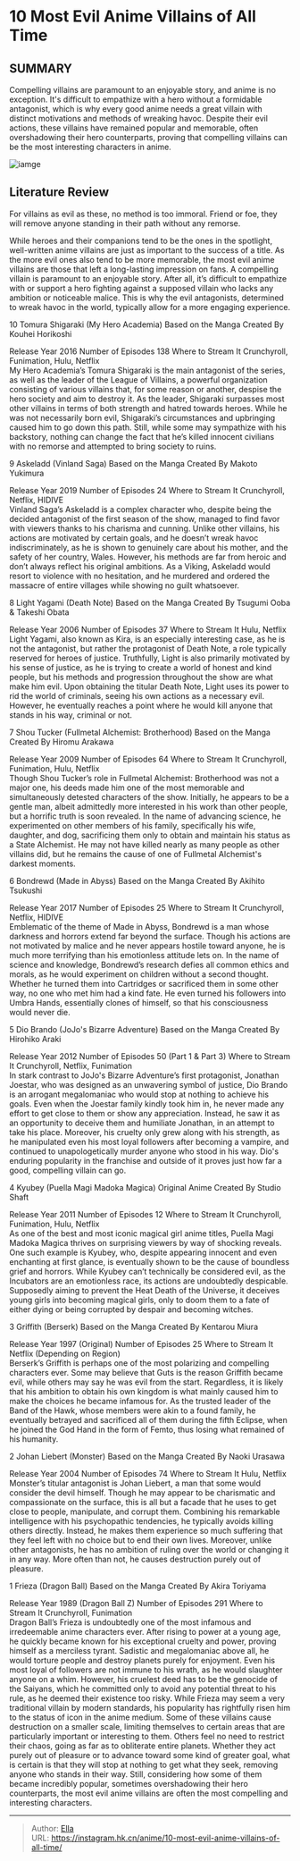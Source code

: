 # 10 Most Evil Anime Villains of All Time


## SUMMARY 


 Compelling villains are paramount to an enjoyable story, and anime is no exception. 
 It&#39;s difficult to empathize with a hero without a formidable antagonist, which is why every good anime needs a great villain with distinct motivations and methods of wreaking havoc. 
 Despite their evil actions, these villains have remained popular and memorable, often overshadowing their hero counterparts, proving that compelling villains can be the most interesting characters in anime. 

![iamge](https://static1.srcdn.com/wordpress/wp-content/uploads/2023/11/most-evil-anime-villains-featured-image.jpg)

## Literature Review

For villains as evil as these, no method is too immoral. Friend or foe, they will remove anyone standing in their path without any remorse.




While heroes and their companions tend to be the ones in the spotlight, well-written anime villains are just as important to the success of a title. As the more evil ones also tend to be more memorable, the most evil anime villains are those that left a long-lasting impression on fans.
A compelling villain is paramount to an enjoyable story. After all, it’s difficult to empathize with or support a hero fighting against a supposed villain who lacks any ambition or noticeable malice. This is why the evil antagonists, determined to wreak havoc in the world, typically allow for a more engaging experience.









 








 10  Tomura Shigaraki (My Hero Academia) 
Based on the Manga Created By Kouhei Horikoshi


 







  Release Year   2016    Number of Episodes   138    Where to Stream It   Crunchyroll, Funimation, Hulu, Netflix    
My Hero Academia’s Tomura Shigaraki is the main antagonist of the series, as well as the leader of the League of Villains, a powerful organization consisting of various villains that, for some reason or another, despise the hero society and aim to destroy it. As the leader, Shigaraki surpasses most other villains in terms of both strength and hatred towards heroes. While he was not necessarily born evil, Shigaraki’s circumstances and upbringing caused him to go down this path. Still, while some may sympathize with his backstory, nothing can change the fact that he’s killed innocent civilians with no remorse and attempted to bring society to ruins.





 9  Askeladd (Vinland Saga) 
Based on the Manga Created By Makoto Yukimura
        

  Release Year   2019    Number of Episodes   24    Where to Stream It   Crunchyroll, Netflix, HIDIVE    
Vinland Saga’s Askeladd is a complex character who, despite being the decided antagonist of the first season of the show, managed to find favor with viewers thanks to his charisma and cunning. Unlike other villains, his actions are motivated by certain goals, and he doesn’t wreak havoc indiscriminately, as he is shown to genuinely care about his mother, and the safety of her country, Wales. However, his methods are far from heroic and don’t always reflect his original ambitions. As a Viking, Askeladd would resort to violence with no hesitation, and he murdered and ordered the massacre of entire villages while showing no guilt whatsoever.





 8  Light Yagami (Death Note) 
Based on the Manga Created By Tsugumi Ooba &amp; Takeshi Obata
        

  Release Year   2006    Number of Episodes   37    Where to Stream It   Hulu, Netflix    
Light Yagami, also known as Kira, is an especially interesting case, as he is not the antagonist, but rather the protagonist of Death Note, a role typically reserved for heroes of justice. Truthfully, Light is also primarily motivated by his sense of justice, as he is trying to create a world of honest and kind people, but his methods and progression throughout the show are what make him evil. Upon obtaining the titular Death Note, Light uses its power to rid the world of criminals, seeing his own actions as a necessary evil. However, he eventually reaches a point where he would kill anyone that stands in his way, criminal or not.





 7  Shou Tucker (Fullmetal Alchemist: Brotherhood) 
Based on the Manga Created By Hiromu Arakawa
        

  Release Year   2009    Number of Episodes   64    Where to Stream It   Crunchyroll, Funimation, Hulu, Netflix    
Though Shou Tucker’s role in Fullmetal Alchemist: Brotherhood was not a major one, his deeds made him one of the most memorable and simultaneously detested characters of the show. Initially, he appears to be a gentle man, albeit admittedly more interested in his work than other people, but a horrific truth is soon revealed. In the name of advancing science, he experimented on other members of his family, specifically his wife, daughter, and dog, sacrificing them only to obtain and maintain his status as a State Alchemist. He may not have killed nearly as many people as other villains did, but he remains the cause of one of Fullmetal Alchemist&#39;s darkest moments.





 6  Bondrewd (Made in Abyss) 
Based on the Manga Created By Akihito Tsukushi


 







  Release Year   2017    Number of Episodes   25    Where to Stream It   Crunchyroll, Netflix, HIDIVE    
Emblematic of the theme of Made in Abyss, Bondrewd is a man whose darkness and horrors extend far beyond the surface. Though his actions are not motivated by malice and he never appears hostile toward anyone, he is much more terrifying than his emotionless attitude lets on. In the name of science and knowledge, Bondrewd’s research defies all common ethics and morals, as he would experiment on children without a second thought. Whether he turned them into Cartridges or sacrificed them in some other way, no one who met him had a kind fate. He even turned his followers into Umbra Hands, essentially clones of himself, so that his consciousness would never die.





 5  Dio Brando (JoJo&#39;s Bizarre Adventure) 
Based on the Manga Created By Hirohiko Araki


 







  Release Year   2012    Number of Episodes   50 (Part 1 &amp; Part 3)    Where to Stream It   Crunchyroll, Netflix, Funimation    
In stark contrast to JoJo&#39;s Bizarre Adventure’s first protagonist, Jonathan Joestar, who was designed as an unwavering symbol of justice, Dio Brando is an arrogant megalomaniac who would stop at nothing to achieve his goals. Even when the Joestar family kindly took him in, he never made any effort to get close to them or show any appreciation. Instead, he saw it as an opportunity to deceive them and humiliate Jonathan, in an attempt to take his place. Moreover, his cruelty only grew along with his strength, as he manipulated even his most loyal followers after becoming a vampire, and continued to unapologetically murder anyone who stood in his way. Dio&#39;s enduring popularity in the franchise and outside of it proves just how far a good, compelling villain can go.





 4  Kyubey (Puella Magi Madoka Magica) 
Original Anime Created By Studio Shaft
        

  Release Year   2011    Number of Episodes   12    Where to Stream It   Crunchyroll, Funimation, Hulu, Netflix    
As one of the best and most iconic magical girl anime titles, Puella Magi Madoka Magica thrives on surprising viewers by way of shocking reveals. One such example is Kyubey, who, despite appearing innocent and even enchanting at first glance, is eventually shown to be the cause of boundless grief and horrors. While Kyubey can’t technically be considered evil, as the Incubators are an emotionless race, its actions are undoubtedly despicable. Supposedly aiming to prevent the Heat Death of the Universe, it deceives young girls into becoming magical girls, only to doom them to a fate of either dying or being corrupted by despair and becoming witches.





 3  Griffith (Berserk) 
Based on the Manga Created By Kentarou Miura


 







  Release Year   1997 (Original)    Number of Episodes   25    Where to Stream It   Netflix (Depending on Region)    
Berserk’s Griffith is perhaps one of the most polarizing and compelling characters ever. Some may believe that Guts is the reason Griffith became evil, while others may say he was evil from the start. Regardless, it is likely that his ambition to obtain his own kingdom is what mainly caused him to make the choices he became infamous for. As the trusted leader of the Band of the Hawk, whose members were akin to a found family, he eventually betrayed and sacrificed all of them during the fifth Eclipse, when he joined the God Hand in the form of Femto, thus losing what remained of his humanity.





 2  Johan Liebert (Monster) 
Based on the Manga Created By Naoki Urasawa
        

  Release Year   2004    Number of Episodes   74    Where to Stream It   Hulu, Netflix    
Monster’s titular antagonist is Johan Liebert, a man that some would consider the devil himself. Though he may appear to be charismatic and compassionate on the surface, this is all but a facade that he uses to get close to people, manipulate, and corrupt them. Combining his remarkable intelligence with his psychopathic tendencies, he typically avoids killing others directly. Instead, he makes them experience so much suffering that they feel left with no choice but to end their own lives. Moreover, unlike other antagonists, he has no ambition of ruling over the world or changing it in any way. More often than not, he causes destruction purely out of pleasure.





 1  Frieza (Dragon Ball) 
Based on the Manga Created By Akira Toriyama
        

  Release Year   1989 (Dragon Ball Z)    Number of Episodes   291    Where to Stream It   Crunchyroll, Funimation    
Dragon Ball’s Frieza is undoubtedly one of the most infamous and irredeemable anime characters ever. After rising to power at a young age, he quickly became known for his exceptional cruelty and power, proving himself as a merciless tyrant. Sadistic and megalomaniac above all, he would torture people and destroy planets purely for enjoyment. Even his most loyal of followers are not immune to his wrath, as he would slaughter anyone on a whim. However, his cruelest deed has to be the genocide of the Saiyans, which he committed only to avoid any potential threat to his rule, as he deemed their existence too risky. While Frieza may seem a very traditional villain by modern standards, his popularity has rightfully risen him to the status of icon in the anime medium.
Some of these villains cause destruction on a smaller scale, limiting themselves to certain areas that are particularly important or interesting to them. Others feel no need to restrict their chaos, going as far as to obliterate entire planets. Whether they act purely out of pleasure or to advance toward some kind of greater goal, what is certain is that they will stop at nothing to get what they seek, removing anyone who stands in their way. Still, considering how some of them became incredibly popular, sometimes overshadowing their hero counterparts, the most evil anime villains are often the most compelling and interesting characters.

---

> Author: [Ella](https://instagram.hk.cn/)  
> URL: https://instagram.hk.cn/anime/10-most-evil-anime-villains-of-all-time/  

